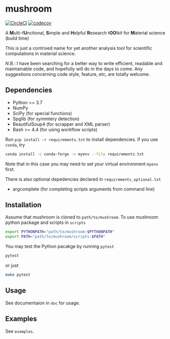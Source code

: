 # mushroom

[![CircleCI](https://dl.circleci.com/status-badge/img/gh/minyez/mushroom/tree/master.svg?style=svg)](https://dl.circleci.com/status-badge/redirect/gh/minyez/mushroom/tree/master)
[![codecov](https://codecov.io/github/minyez/mushroom/graph/badge.svg?token=SM7R1XB2VW)](https://codecov.io/github/minyez/mushroom)

A **M**ulti-f**U**nctional, **S**imple and **H**elpful **R**esearch t**OO**lkit for **M**aterial science (build time)

This is just a contrived name for yet another analysis tool for scientific computations in material science.

*N.B.*: I have been searching for a better way to write efficient, readable and maintainable code,
and hopefully will do in the days to come.
Any suggestions concerning code style, feature, etc, are totally welcome.

## Dependencies

- Python >= 3.7
- NumPy
- SciPy (for special functions)
- Spglib (for symmtery detection)
- BeautifulSoup4 (for scrapper and XML parser)
- Bash >= 4.4 (for using workflow scripts)

Run `pip install -r requirements.txt` to install dependencies.
If you use `conda`, try

```bash
conda install -c conda-forge -n myenv --file requirements.txt
```

Note that in this case you may need to set your virtual environment `myenv` first.

There is also optional depedencies declared in `requirements_optional.txt`

- argcomplete (for completing scripts arguments from command line)

## Installation

Assume that mushroom is cloned to `path/to/mushroom`.
To use mushroom python package and scripts in `scripts`

```bash
export PYTHONPATH="path/to/mushroom:$PYTHONPATH"
export PATH="path/to/mushroom/scripts:$PATH"
```

You may test the Python pacakge by running `pytest`

```bash
pytest
```

or just

```bash
make pytest
```

## Usage

See documentaion in `doc` for usage.

## Examples

See `examples`.

